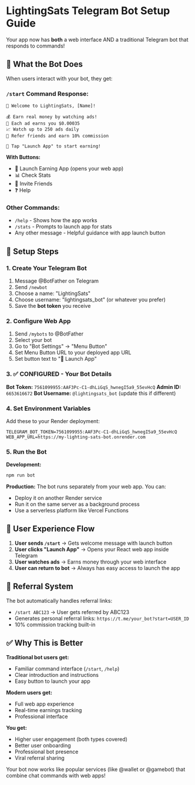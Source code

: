 # LightingSats Telegram Bot Setup Guide

Your app now has **both** a web interface AND a traditional Telegram bot that responds to commands!

## 🤖 What the Bot Does

When users interact with your bot, they get:

### `/start` Command Response:
```
🌟 Welcome to LightingSats, [Name]!

💰 Earn real money by watching ads!
🎯 Each ad earns you $0.00035
📈 Watch up to 250 ads daily
👥 Refer friends and earn 10% commission

🚀 Tap "Launch App" to start earning!
```

**With Buttons:**
- 🚀 Launch Earning App (opens your web app)
- 📊 Check Stats
- 👥 Invite Friends
- ❓ Help

### Other Commands:
- `/help` - Shows how the app works
- `/stats` - Prompts to launch app for stats
- Any other message - Helpful guidance with app launch button

## 🔧 Setup Steps

### 1. Create Your Telegram Bot
1. Message @BotFather on Telegram
2. Send `/newbot`
3. Choose a name: "LightingSats"
4. Choose username: "lightingsats_bot" (or whatever you prefer)
5. Save the **bot token** you receive

### 2. Configure Web App
1. Send `/mybots` to @BotFather
2. Select your bot
3. Go to "Bot Settings" → "Menu Button"
4. Set Menu Button URL to your deployed app URL
5. Set button text to "🚀 Launch App"

### 3. ✅ CONFIGURED - Your Bot Details
**Bot Token:** `7561099955:AAF3Pc-C1-dhLiGqS_hwnegI5a9_55evHcQ`
**Admin ID:** `6653616672` 
**Bot Username:** `@lightingsats_bot` (update this if different)

### 4. Set Environment Variables
Add these to your Render deployment:
```
TELEGRAM_BOT_TOKEN=7561099955:AAF3Pc-C1-dhLiGqS_hwnegI5a9_55evHcQ
WEB_APP_URL=https://my-lighting-sats-bot.onrender.com
```

### 5. Run the Bot
**Development:**
```bash
npm run bot
```

**Production:** 
The bot runs separately from your web app. You can:
- Deploy it on another Render service
- Run it on the same server as a background process
- Use a serverless platform like Vercel Functions

## 🎯 User Experience Flow

1. **User sends `/start`** → Gets welcome message with launch button
2. **User clicks "Launch App"** → Opens your React web app inside Telegram  
3. **User watches ads** → Earns money through your web interface
4. **User can return to bot** → Always has easy access to launch the app

## 🔗 Referral System

The bot automatically handles referral links:
- `/start ABC123` → User gets referred by ABC123
- Generates personal referral links: `https://t.me/your_bot?start=USER_ID`
- 10% commission tracking built-in

## ✅ Why This is Better

**Traditional bot users get:**
- Familiar command interface (`/start`, `/help`)
- Clear introduction and instructions
- Easy button to launch your app

**Modern users get:**
- Full web app experience
- Real-time earnings tracking
- Professional interface

**You get:**
- Higher user engagement (both types covered)
- Better user onboarding
- Professional bot presence
- Viral referral sharing

Your bot now works like popular services (like @wallet or @gamebot) that combine chat commands with web apps!